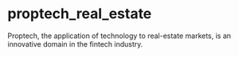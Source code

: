 # proptech_real_estate
Proptech, the application of technology to real-estate markets, is an innovative domain in the fintech industry.
